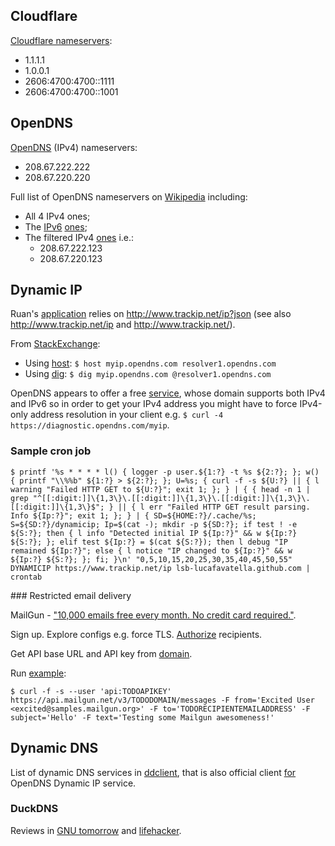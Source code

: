 ## Cloudflare

[Cloudflare nameservers](https://developers.cloudflare.com/1.1.1.1/setting-up-1.1.1.1/):
* 1.1.1.1
* 1.0.0.1
* 2606:4700:4700::1111
* 2606:4700:4700::1001

## OpenDNS

[OpenDNS](https://www.opendns.com/home-internet-security/) (IPv4) nameservers:
* 208.67.222.222
* 208.67.220.220

Full list of OpenDNS nameservers on [Wikipedia](https://en.wikipedia.org/wiki/OpenDNS#Name_server_IP_addresses) including:
* All 4 IPv4 ones;
* The [IPv6](https://github.com/falling-sky/source/wiki) [ones](https://www.opendns.com/about/innovations/ipv6/); 
* The filtered IPv4 [ones](https://www.opendns.com/setupguide/?url=familyshield) i.e.:
  * 208.67.222.123
  * 208.67.220.123

## Dynamic IP

Ruan's [application](https://github.com/ruanpienaar/myip_erl/blob/68df4b5b0c4158866db594d694f2a709b6a2900e/apps/myip_erl/src/myip_erl.erl#L70) relies on http://www.trackip.net/ip?json (see also http://www.trackip.net/ip and http://www.trackip.net/).

From [StackExchange](http://unix.stackexchange.com/questions/254328/get-the-external-ip-address-in-shell-without-dig-in-2016):
* Using [host](https://www.freebsd.org/cgi/man.cgi?query=host&manpath=FreeBSD+10.3-RELEASE): `$ host myip.opendns.com resolver1.opendns.com`
* Using [dig](https://www.freebsd.org/cgi/man.cgi?query=dig&manpath=FreeBSD+10.3-RELEASE+and+Ports): `$ dig myip.opendns.com @resolver1.opendns.com`

OpenDNS appears to offer a free [service](https://diagnostic.opendns.com/myip), whose domain supports both IPv4 and IPv6 so in order to get your IPv4 address you might have to force IPv4-only address resolution in your client e.g. `$ curl -4 https://diagnostic.opendns.com/myip`.

### Sample cron job

```
$ printf '%s * * * * l() { logger -p user.${1:?} -t %s ${2:?}; }; w() { printf "\\%%b" ${1:?} > ${2:?}; }; U=%s; { curl -f -s ${U:?} || { l warning "Failed HTTP GET to ${U:?}"; exit 1; }; } | { { head -n 1 | grep "^[[:digit:]]\{1,3\}\.[[:digit:]]\{1,3\}\.[[:digit:]]\{1,3\}\.[[:digit:]]\{1,3\}$"; } || { l err "Failed HTTP GET result parsing. Info ${Ip:?}"; exit 1; }; } | { SD=${HOME:?}/.cache/%s; S=${SD:?}/dynamicip; Ip=$(cat -); mkdir -p ${SD:?}; if test ! -e ${S:?}; then { l info "Detected initial IP ${Ip:?}" && w ${Ip:?} ${S:?}; }; elif test ${Ip:?} = $(cat ${S:?}); then l debug "IP remained ${Ip:?}"; else { l notice "IP changed to ${Ip:?}" && w ${Ip:?} ${S:?}; }; fi; }\n' "0,5,10,15,20,25,30,35,40,45,50,55" DYNAMICIP https://www.trackip.net/ip lsb-lucafavatella.github.com | crontab
```

### Restricted email delivery

MailGun - ["10,000 emails free every month. No credit card required."](http://www.mailgun.com/).

Sign up. Explore configs e.g. force TLS. [Authorize](https://mailgun.com/app/account/authorized) recipients.

Get API base URL and API key from [domain](https://mailgun.com/app/domains).

Run [example](https://help.mailgun.com/hc/en-us/articles/202464990-How-do-I-start-sending-email-):
```
$ curl -f -s --user 'api:TODOAPIKEY' https://api.mailgun.net/v3/TODODOMAIN/messages -F from='Excited User <excited@samples.mailgun.org>' -F to='TODORECIPIENTEMAILADDRESS' -F subject='Hello' -F text='Testing some Mailgun awesomeness!'
```

## Dynamic DNS

List of dynamic DNS services in [ddclient](https://github.com/wimpunk/ddclient/tree/a9ab60e7a16bd266f61139eb3c38b1a26cee783d#ddclient-v383), that is also official client [for](https://support.opendns.com/hc/en-us/articles/227987707-Where-do-I-download-an-OpenDNS-Dynamic-IP-updater-client-) OpenDNS Dynamic IP service.

### DuckDNS

Reviews in [GNU tomorrow](http://www.gnutomorrow.com/best-free-dynamic-dns-services-in-2013/) and [lifehacker](http://lifehacker.com/duckdns-duckdns-is-a-simple-easy-dynamic-dns-service-t-1561564166).
